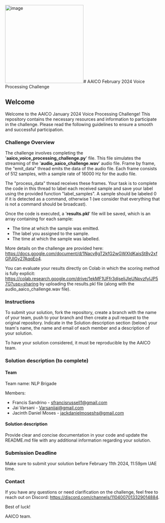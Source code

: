 <img width="255" alt="image" src="https://github.com/JacDM/NLP-Brigade-aaico-voice-processing-challenge-2024/assets/102953468/8741dcce-28fc-47b6-9f7d-76cebb7f11ea"># AAICO February 2024 Voice Processing Challenge

## Welcome

Welcome to the AAICO January 2024 Voice Processing Challenge! This repository contains the necessary resources and information to participate in the challenge. Please read the following guidelines to ensure a smooth and successful participation.

### Challenge Overview

The challenge involves completing the '**aaico_voice_processing_challenge.py**' file. This file simulates the streaming of the '**audio_aaico_challenge.wav**' audio file. Frame by frame, the "emit_data" thread emits the data of the audio file. Each frame consists of 512 samples, with a sample rate of 16000 Hz for the audio file.

The "process_data" thread receives these frames. Your task is to complete the code in this thread to label each received sample and save your label using the provided function "label_samples". A sample should be labeled 0 if it is detected as a command, otherwise 1 (we consider that everything that is not a command should be broadcast).

Once the code is executed, a '**results.pkl**' file will be saved, which is an array containing for each sample:

- The time at which the sample was emitted.
- The label you assigned to the sample.
- The time at which the sample was labelled.

More details on the challenge are provided here: https://docs.google.com/document/d/1Nacv8gT2kfG2wGWXIdKaisStBy2xfGPJIGy27AqqEo4.

You can evaluate your results directly on Colab in which the scoring method is fully explicit: https://colab.research.google.com/drive/1ekMF1UFfr3djseliJleUNpvzfyIJP57G?usp=sharing by uploading the results.pkl file (along with the audio_aaico_challenge.wav file).

### Instructions

To submit your solution, fork the repository, create a branch with the name of your team, push to your branch and then create a pull request to the original repository. Indicate in the Solution description section (below) your team's name, the name and email of each member and a description of your solution.

To have your solution considered, it must be reproducible by the AAICO team.

### Solution description (to complete)

#### Team

Team name: NLP Brigade

Members:

- Francis Sandrino - sfrancisrussell1@gmail.com
- Jai Varsani - Varsanijai@gmail.com
- Jacinth Daniel Moses - jackdanielmoseshs@gmail.com

#### Solution description

Provide clear and concise documentation in your code and update the README.md file with any additional information regarding your solution.

### Submission Deadline

Make sure to submit your solution before February 11th 2024, 11:59pm UAE time.

### Contact

If you have any questions or need clarification on the challenge, feel free to reach out on Discord: https://discord.com/channels/1104007013329014884.

Best of luck!

AAICO team.
